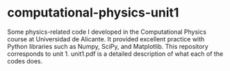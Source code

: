 # computational-physics-unit1
Some physics-related code I developed in the Computational Physics course at Universidad de Alicante. It provided excellent practice with Python libraries such as Numpy, SciPy, and Matplotlib. This repository corresponds to unit 1.
unit1.pdf is a detailed description of what each of the codes does.
